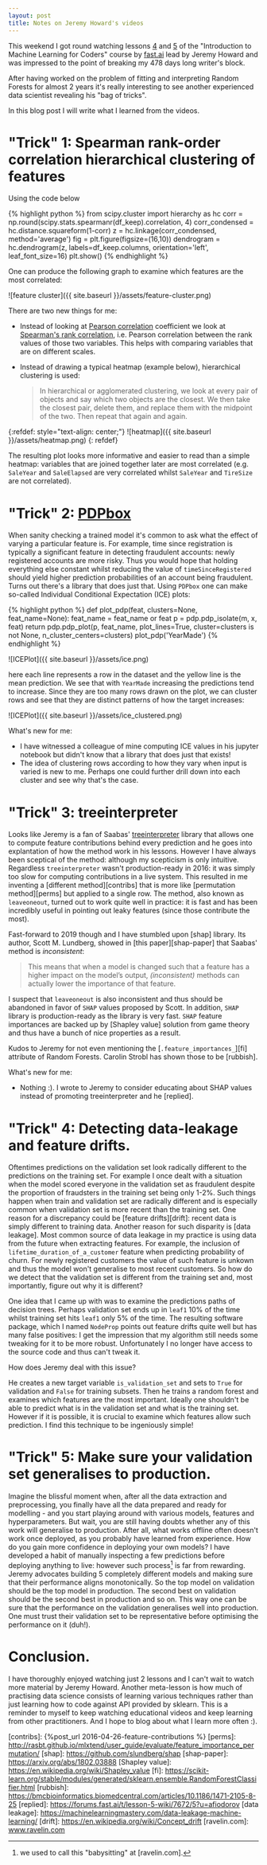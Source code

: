 ```yaml
---
layout: post
title: Notes on Jeremy Howard's videos
---
```


This weekend I got round watching lessons [4] and [5] of the "Introduction to
Machine Learning for Coders" course by [fast.ai](fast.ai) lead by Jeremy Howard
and was impressed to the point of breaking my 478 days long writer's block.

After having worked on the problem of fitting and interpreting Random Forests
for almost 2 years it's really interesting to see another experienced data
scientist revealing his "bag of tricks".

In this blog post I will write what I learned from the videos.

# "Trick" 1: Spearman rank-order correlation hierarchical clustering of features

Using the code below

{% highlight python %}
from scipy.cluster import hierarchy as hc
corr = np.round(scipy.stats.spearmanr(df_keep).correlation, 4)
corr_condensed = hc.distance.squareform(1-corr)
z = hc.linkage(corr_condensed, method='average')
fig = plt.figure(figsize=(16,10))
dendrogram = hc.dendrogram(z, labels=df_keep.columns,
                           orientation='left', leaf_font_size=16)
plt.show()
{% endhighlight %}

One can produce the following graph to examine which features are the most
correlated:

![feature cluster]({{ site.baseurl }}/assets/feature-cluster.png)

There are two new things for me:

* Instead of looking at [Pearson correlation][pearson] coefficient we look at
  [Spearman's rank correlation][rank], i.e. Pearson correlation between the
  rank values of those two variables. This helps with comparing variables that
  are on different scales.
* Instead of drawing a typical heatmap (example below), hierarchical
  clustering is used:

  > In hierarchical or agglomerated clustering, we look at every pair of
  > objects and say which two objects are the closest. We then take the closest
  > pair, delete them, and replace them with the midpoint of the two. Then
  > repeat that again and again.


{:refdef: style="text-align: center;"}
![heatmap]({{ site.baseurl }}/assets/heatmap.png)
{: refdef}

The resulting plot looks more informative and easier to read than a simple
heatmap: variables that are joined together later are most correlated (e.g.
`SaleYear` and `SaleElapsed` are very correlated whilst `SaleYear` and
`TireSize` are not correlated).

# "Trick" 2: [PDPbox][pdp]

When sanity checking a trained model it's common to ask what the effect of
varying a particular feature is. For example, time since registration is
typically a significant feature in detecting fraudulent accounts: newly
registered accounts are more risky. Thus you would hope that holding everything
else constant whilst reducing the value of `timeSinceRegistered` should yield
higher prediction probabilities of an account being fraudulent. Turns out
there's a library that does just that. Using `PDPbox` one can make so-called
Individual Conditional Expectation (ICE) plots:

{% highlight python %}
def plot_pdp(feat, clusters=None, feat_name=None):
    feat_name = feat_name or feat
    p = pdp.pdp_isolate(m, x, feat)
    return pdp.pdp_plot(p, feat_name, plot_lines=True,
                        cluster=clusters is not None,
                        n_cluster_centers=clusters)
plot_pdp('YearMade')
{% endhighlight %}

![ICEPlot]({{ site.baseurl }}/assets/ice.png)

here each line represents a row in the dataset and the yellow line is the mean prediction.
We see that with `YearMade` increasing the predictions tend to increase. Since
they are too many rows drawn on the plot, we can cluster rows and see that they
are distinct patterns of how the target increases:

![ICEPlot]({{ site.baseurl }}/assets/ice_clustered.png)

What's new for me:
* I have witnessed a colleague of mine computing ICE values in his jupyter
notebook but didn't know that a library that does just that exists!
* The idea of clustering rows according to how they vary when input is varied
is new to me. Perhaps one could further drill down into each cluster and see
why that's the case.

# "Trick" 3: treeinterpreter

Looks like Jeremy is a fan of Saabas' [treeinterpreter][treeinterpreter]
library that allows one to compute feature contributions behind every
prediction and he goes into explantation of how the method work in his lessons.
However I have always been sceptical of the method: although my scepticism is
only intuitive. Regardless `treeinterpreter` wasn't production-ready in 2016:
it was simply too slow for computing contributions in a live system. This
resulted in me inventing a [different method][contribs] that is more like
[permutation method][perms] but applied to a single row. The method, also known
as `leaveoneout`, turned out to work quite well in practice: it is fast and has
been incredibly useful in pointing out leaky features (since those contribute
the most).

Fast-forward to 2019 though and I have stumbled upon [shap] library. Its
author, Scott M. Lundberg, showed in [this paper][shap-paper] that Saabas'
method is _inconsistent_:
> This means that when a model is changed such that a feature has a higher
> impact on the model’s output, _(inconsistent)_ methods can actually lower the
> importance of that feature.

I suspect that `leaveoneout` is also inconsistent and thus should be abandoned
in favor of `SHAP` values proposed by Scott. In addition, `SHAP` library is
production-ready as the library is very fast. `SHAP` feature importances are
backed up by [Shapley value] solution from game theory and thus have a bunch of
nice properties as a result.

Kudos to Jeremy for not even mentioning the [`.feature_importances_`][fi]
attribute of Random Forests. Carolin Strobl has shown those to be [rubbish].

What's new for me:
* Nothing :). I wrote to Jeremy to consider educating about SHAP values instead
  of promoting treeinterpreter and he [replied].

# "Trick" 4: Detecting data-leakage and feature drifts.

Oftentimes predictions on the validation set look radically different to the
predictions on the training set. For example I once dealt with a situation when
the model scored everyone in the validation set as fraudulent despite the
proportion of fraudsters in the training set being only 1-2%. Such things happen
when train and validation set are radically different and is
especially common when validation set is more recent than the training set. One
reason for a discrepancy could be [feature drifts][drift]: recent data is simply
different to training data. Another reason for such disparity is [data
leakage]. Most common source of data leakage in my practice is using data from
the future when extracting features. For example, the inclusion of
`lifetime_duration_of_a_customer` feature when predicting probability of churn.
For newly registered customers the value of such feature is unkown and thus the
model won't generalise to most recent customers. So how do we detect that
the validation set is different from the training set and, most importantly,
figure out why it is different?

One idea that I came up with was to examine the predictions paths of decision
trees. Perhaps validation set ends up in `leaf1` 10% of the time whilst
training set hits `leaf1` only 5% of the time. The resulting software package,
which I named `NodeProp` points out feature drifts quite well but has many
false positives: I get the impression that my algorithm still needs some
tweaking for it to be more robust. Unfortunately I no longer have access to the
source code and thus can't tweak it.

How does Jeremy deal with this issue?

He creates a new target variable `is_validation_set` and sets to `True` for
validation and `False` for training subsets. Then he trains a random forest and
examines which features are the most important. Ideally one shouldn't be able
to predict what is in the validation set and what is the training set. However
if it is possible, it is crucial to examine which features allow such
prediction. I find this technique to be ingeniously simple!

# "Trick" 5: Make sure your validation set generalises to production.

Imagine the blissful moment when, after all the data extraction and
preprocessing, you finally have all the data prepared and ready for modelling -
and you start playing around with various models, features and hyperparameters.
But wait, you are still having doubts whether any of this work will generalise
to production. After all, what works offline often doesn't work once deployed,
as you probably have learned from experience. How do you gain more confidence
in deploying your own models? I have developed a habit of manually inspecting a
few predictions before deploying anything to live: however such process[^1] is far
from rewarding. Jeremy advocates building 5 completely different models and
making sure that their performance aligns monotonically. So the top model on
validation should be the top model in production. The second best on validation
should be the second best in production and so on. This way one can be sure
that the performance on the validation generalises well into production. One
must trust their validation set to be representative before optimising
the performance on it (duh!).

# Conclusion.

I have thoroughly enjoyed watching just 2 lessons and I can't wait to watch
more material by Jeremy Howard. Another meta-lesson is how much of practising
data science consists of learning various techniques rather than just learning
how to code against API provided by sklearn. This is a reminder to myself to
keep watching educational videos and keep learning from other practitioners.
And I hope to blog about what I learn more often :).

[^1]: we used to call this "babysitting" at [ravelin.com].

[4]: http://course18.fast.ai/lessonsml1/lesson4.html
[5]: http://course18.fast.ai/lessonsml1/lesson5.html
[rank]: https://en.wikipedia.org/wiki/Spearman%27s_rank_correlation_coefficient
[pearson]: https://en.wikipedia.org/wiki/Pearson_product-moment_correlation_coefficient
[pdp]: https://pdpbox.readthedocs.io/en/latest/index.html
[treeinterpreter]: https://github.com/andosa/treeinterpreter
[contribs]: {%post_url 2016-04-26-feature-contributions %}
[perms]: http://rasbt.github.io/mlxtend/user_guide/evaluate/feature_importance_permutation/
[shap]: https://github.com/slundberg/shap
[shap-paper]: https://arxiv.org/abs/1802.03888
[Shapley value]: https://en.wikipedia.org/wiki/Shapley_value
[fi]: https://scikit-learn.org/stable/modules/generated/sklearn.ensemble.RandomForestClassifier.html
[rubbish]: https://bmcbioinformatics.biomedcentral.com/articles/10.1186/1471-2105-8-25
[replied]: https://forums.fast.ai/t/lesson-5-wiki/7672/5?u=afiodorov
[data leakage]: https://machinelearningmastery.com/data-leakage-machine-learning/
[drift]: https://en.wikipedia.org/wiki/Concept_drift
[ravelin.com]: www.ravelin.com
